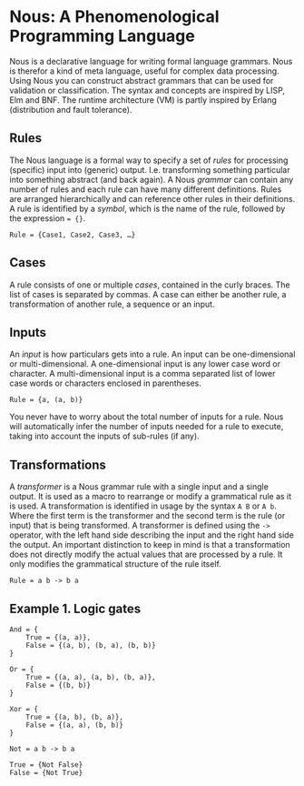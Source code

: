 # Nous: A Phenomenological Programming Language

Nous is a declarative language for writing formal language grammars. Nous is therefor a kind of meta language, useful for complex data processing. Using Nous you can construct abstract grammars that can be used for validation or classification. The syntax and concepts are inspired by LISP, Elm and BNF. The runtime architecture (VM) is partly inspired by Erlang (distribution and fault tolerance).

## Rules
The Nous language is a formal way to specify a set of *rules* for processing (specific) input into (generic) output. I.e. transforming something particular into something abstract (and back again). A Nous *grammar* can contain any number of rules and each rule can have many different definitions. Rules are arranged hierarchically and can reference other rules in their definitions. A rule is identified by a *symbol*, which is the name of the rule, followed by the expression `= {}`.

	Rule = {Case1, Case2, Case3, …}

## Cases
A rule consists of one or multiple *cases*, contained in the curly braces. The list of cases is separated by commas. A case can either be another rule, a transformation of another rule, a sequence or an input.

## Inputs
An *input* is how particulars gets into a rule. An input can be one-dimensional or multi-dimensional. A one-dimensional input is any lower case word or character. A multi-dimensional input is a comma separated list of lower case words or characters enclosed in parentheses.

	Rule = {a, (a, b)}

You never have to worry about the total number of inputs for a rule. Nous will automatically infer the number of inputs needed for a rule to execute, taking into account the inputs of sub-rules (if any).

## Transformations
A *transformer* is a Nous grammar rule with a single input and a single output. It is used as a macro to rearrange or modify a grammatical rule as it is used. A transformation is identified in usage by the syntax `A B` or `A b`. Where the first term is the transformer and the second term is the rule (or input) that is being transformed. A transformer is defined using the `->` operator, with the left hand side describing the input and the right hand side the output. An important distinction to keep in mind is that a transformation does not directly modify the actual values that are processed by a rule. It only modifies the grammatical structure of the rule itself.

	Rule = a b -> b a

## Example 1. Logic gates

	And = {
		True = {(a, a)},
		False = {(a, b), (b, a), (b, b)}
	}

	Or = {
		True = {(a, a), (a, b), (b, a)},
		False = {(b, b)}
	}

	Xor = {
		True = {(a, b), (b, a)},
		False = {(a, a), (b, b)}
	}

	Not = a b -> b a

	True = {Not False}
	False = {Not True}
